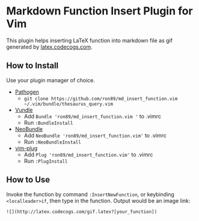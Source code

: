 # Markdown Function Insert Plugin for Vim

This plugin helps inserting LaTeX function into markdown file as gif generated
by [latex.codecogs.com](latex.codecogs.com).

## How to Install

Use your plugin manager of choice.

- [Pathogen](https://github.com/tpope/vim-pathogen)
  - `git clone https://github.com/ron89/md_insert_function.vim ~/.vim/bundle/thesaurus_query.vim`
- [Vundle](https://github.com/gmarik/vundle)
  - Add `Bundle 'ron89/md_insert_function.vim '` to .vimrc
  - Run `:BundleInstall`
- [NeoBundle](https://github.com/Shougo/neobundle.vim)
  - Add `NeoBundle 'ron89/md_insert_function.vim'` to .vimrc
  - Run `:NeoBundleInstall`
- [vim-plug](https://github.com/junegunn/vim-plug)
  - Add `Plug 'ron89/md_insert_function.vim'` to .vimrc
  - Run `:PlugInstall`

## How to Use

Invoke the function by command `:InsertNewFunction`, or keybinding
`<localleader>if`, then type in the function. Output would be an image link:

    ![](http://latex.codecogs.com/gif.latex?[your_function])
